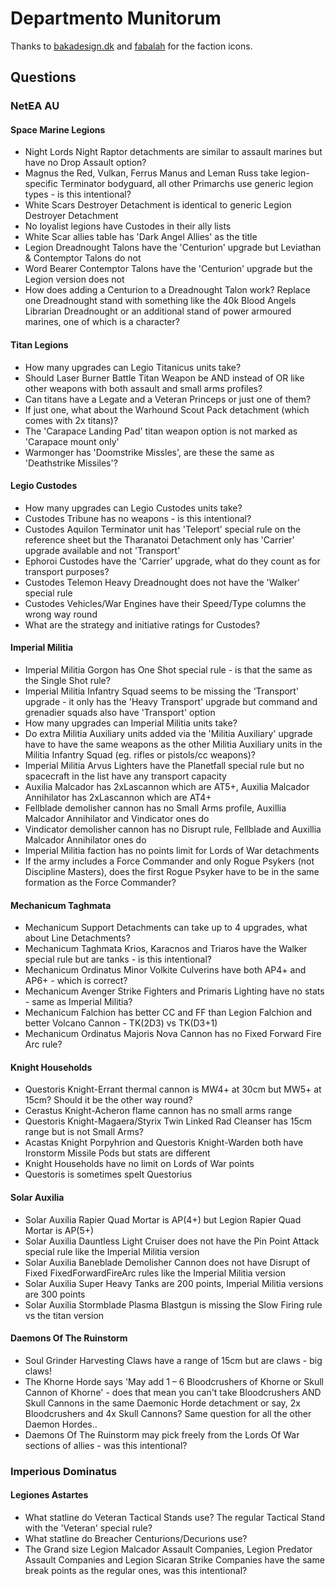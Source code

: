# Departmento Munitorum

Thanks to [bakadesign.dk](http://bakadesign.dk/warhammer-40-000-icons) and [fabalah](https://fabalah.com) for the faction icons.

## Questions

### NetEA AU

#### Space Marine Legions

- Night Lords Night Raptor detachments are similar to assault marines but have no Drop Assault option?
- Magnus the Red, Vulkan, Ferrus Manus and Leman Russ take legion-specific Terminator bodyguard, all other Primarchs use generic legion types - is this intentional?
- White Scars Destroyer Detachment is identical to generic Legion Destroyer Detachment
- No loyalist legions have Custodes in their ally lists
- White Scar allies table has 'Dark Angel Allies' as the title
- Legion Dreadnought Talons have the 'Centurion' upgrade but Leviathan & Contemptor Talons do not
- Word Bearer Contemptor Talons have the 'Centurion' upgrade but the Legion version does not
- How does adding a Centurion to a Dreadnought Talon work? Replace one Dreadnought stand with something like the 40k Blood Angels Librarian Dreadnought or an additional stand of power armoured marines, one of which is a character?

#### Titan Legions

- How many upgrades can Legio Titanicus units take?
- Should Laser Burner Battle Titan Weapon be AND instead of OR like other weapons with both assault and small arms profiles?
- Can titans have a Legate and a Veteran Princeps or just one of them?
- If just one, what about the Warhound Scout Pack detachment (which comes with 2x titans)?
- The 'Carapace Landing Pad' titan weapon option is not marked as 'Carapace mount only'
- Warmonger has 'Doomstrike Missles', are these the same as 'Deathstrike Missiles'?

#### Legio Custodes

- How many upgrades can Legio Custodes units take?
- Custodes Tribune has no weapons - is this intentional?
- Custodes Aquilon Terminator unit has 'Teleport' special rule on the reference sheet but the Tharanatoi Detachment only has 'Carrier' upgrade available and not 'Transport'
- Ephoroi Custodes have the 'Carrier' upgrade, what do they count as for transport purposes?
- Custodes Telemon Heavy Dreadnought does not have the 'Walker' special rule
- Custodes Vehicles/War Engines have their Speed/Type columns the wrong way round
- What are the strategy and initiative ratings for Custodes?

#### Imperial Militia

- Imperial Militia Gorgon has One Shot special rule - is that the same as the Single Shot rule?
- Imperial Militia Infantry Squad seems to be missing the 'Transport' upgrade - it only has the 'Heavy Transport' upgrade but command and grenadier squads also have 'Transport' option
- How many upgrades can Imperial Militia units take?
- Do extra Militia Auxiliary units added via the 'Militia Auxiliary' upgrade have to have the same weapons as the other Militia Auxiliary units in the Militia Infantry Squad (eg. rifles or pistols/cc weapons)?
- Imperial Militia Arvus Lighters have the Planetfall special rule but no spacecraft in the list have any transport capacity
- Auxilia Malcador has 2xLascannon which are AT5+, Auxilia Malcador Annihilator has 2xLascannon which are AT4+
- Fellblade demolisher cannon has no Small Arms profile, Auxillia Malcador Annihilator and Vindicator ones do
- Vindicator demolisher cannon has no Disrupt rule, Fellblade and Auxillia Malcador Annihilator ones do
- Imperial Militia faction has no points limit for Lords of War detachments
- If the army includes a Force Commander and only Rogue Psykers (not Discipline Masters), does the first Rogue Psyker have to be in the same formation as the Force Commander?

#### Mechanicum Taghmata

- Mechanicum Support Detachments can take up to 4 upgrades, what about Line Detachments?
- Mechanicum Taghmata Krios, Karacnos and Triaros have the Walker special rule but are tanks - is this intentional?
- Mechanicum Ordinatus Minor Volkite Culverins have both AP4+ and AP6+ - which is correct?
- Mechanicum Avenger Strike Fighters and Primaris Lighting have no stats - same as Imperial Militia?
- Mechanicum Falchion has better CC and FF than Legion Falchion and better Volcano Cannon - TK(2D3) vs TK(D3+1)
- Mechanicum Ordinatus Majoris Nova Cannon has no Fixed Forward Fire Arc rule?

#### Knight Households

- Questoris Knight-Errant thermal cannon is MW4+ at 30cm but MW5+ at 15cm? Should it be the other way round?
- Cerastus Knight-Acheron flame cannon has no small arms range
- Questoris Knight-Magaera/Styrix Twin Linked Rad Cleanser has 15cm range but is not Small Arms?
- Acastas Knight Porpyhrion and Questoris Knight-Warden both have Ironstorm Missile Pods but stats are different
- Knight Households have no limit on Lords of War points
- Questoris is sometimes spelt Questorius

#### Solar Auxilia

- Solar Auxilia Rapier Quad Mortar is AP(4+) but Legion Rapier Quad Mortar is AP(5+)
- Solar Auxilia Dauntless Light Cruiser does not have the Pin Point Attack special rule like the Imperial Militia version
- Solar Auxilia Baneblade Demolisher Cannon does not have Disrupt of Fixed FixedForwardFireArc rules like the Imperial Militia version
- Solar Auxilia Super Heavy Tanks are 200 points, Imperial Militia versions are 300 points
- Solar Auxilia Stormblade Plasma Blastgun is missing the Slow Firing rule vs the titan version

#### Daemons Of The Ruinstorm

- Soul Grinder Harvesting Claws have a range of 15cm but are claws - big claws!
- The Khorne Horde says 'May add 1 – 6 Bloodcrushers of Khorne or Skull Cannon of Khorne' - does that mean you can't take Bloodcrushers AND Skull Cannons in the same Daemonic Horde detachment or say, 2x Bloodcrushers and 4x Skull Cannons?  Same question for all the other Daemon Hordes..
- Daemons Of The Ruinstorm may pick freely from the Lords Of War sections of allies - was this intentional?

### Imperious Dominatus

#### Legiones Astartes

- What statline do Veteran Tactical Stands use?  The regular Tactical Stand with the 'Veteran' special rule?
- What statline do Breacher Centurions/Decurions use?
- The Grand size Legion Malcador Assault Companies, Legion Predator Assault Companies and Legion Sicaran Strike Companies have the same break points as the regular ones, was this intentional?
